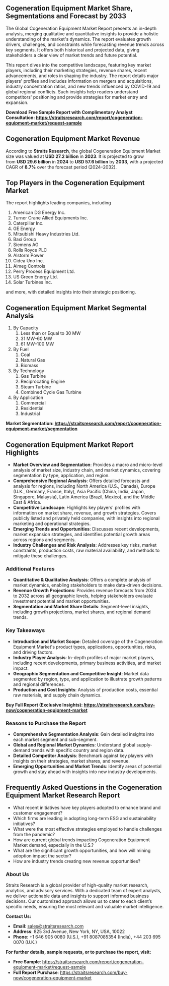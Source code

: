 <h2>Cogeneration Equipment Market Share, Segmentations and Forecast by&nbsp;2033</h2>
<p>The Global Cogeneration Equipment Market Report presents an in-depth analysis, merging qualitative and quantitative insights to provide a holistic understanding of the market's dynamics. The report evaluates growth drivers, challenges, and constraints while forecasting revenue trends across key segments. It offers both historical and projected data, giving stakeholders a clear view of market trends and future potential.</p>
<p>This report dives into the competitive landscape, featuring key market players, including their marketing strategies, revenue shares, recent advancements, and roles in shaping the industry. The report details major players' profiles and includes information on mergers and acquisitions, industry concentration ratios, and new trends influenced by COVID-19 and global regional conflicts. Such insights help readers understand competitors' positioning and provide strategies for market entry and expansion.</p>
<p><strong>Download Free Sample Report with&nbsp;Complimentary Analyst Consultation:&nbsp;<a href="https://straitsresearch.com/report/cogeneration-equipment-market/request-sample">https://straitsresearch.com/report/cogeneration-equipment-market/request-sample</a></strong></p>
<h2>Cogeneration Equipment Market Revenue</h2>
<p>According to&nbsp;<strong>Straits Research</strong>, the global Cogeneration Equipment Market size was valued at&nbsp;<strong>USD 27.2 billion</strong>&nbsp;in&nbsp;<strong>2023</strong>. It is projected&nbsp;to grow from&nbsp;<strong>USD 29.6 billion</strong>&nbsp;in&nbsp;<strong>2024</strong>&nbsp;to&nbsp;<strong>USD 57.6 billion</strong>&nbsp;by&nbsp;<strong>2033</strong>, with a projected CAGR of&nbsp;<strong>8.7%</strong>&nbsp;over the forecast period (2024&ndash;2032).</p>
<h2>Top Players in the Cogeneration Equipment Market</h2>
<p>The report highlights leading companies, including&nbsp;</p>
<ol>
<li>American DG Energy Inc.</li>
<li>Turner Crane Allied Equipments Inc.</li>
<li>Caterpillar Inc.</li>
<li>GE Energy</li>
<li>Mitsubishi Heavy Industries Ltd.</li>
<li>Baxi Group</li>
<li>Siemens AG</li>
<li>Rolls Royce PLC</li>
<li>Alstorm Power</li>
<li>Cidea Uno Inc.</li>
<li>Almeg Controls</li>
<li>Perry Process Equipment Ltd.</li>
<li>US Green Energy Ltd.</li>
<li>Solar Turbines Inc.</li>
</ol>
<p>and more, with detailed insights into their strategic positioning.</p>
<h2>Cogeneration Equipment Market Segmental Analysis</h2>
<ol>
<li>By Capacity
<ol>
<li>Less than or Equal to 30 MW</li>
<li>31 MW&ndash;60 MW</li>
<li>61 MW&ndash;100 MW</li>
</ol>
</li>
<li>By Fuel
<ol>
<li>Coal</li>
<li>Natural Gas</li>
<li>Biomass</li>
</ol>
</li>
<li>By Technology
<ol>
<li>Gas Turbine</li>
<li>Reciprocating Engine</li>
<li>Steam Turbine</li>
<li>Combined Cycle Gas Turbine</li>
</ol>
</li>
<li>By Application
<ol>
<li>Commercial</li>
<li>Residential</li>
<li>Industrial</li>
</ol>
</li>
</ol>
<p><strong>Market Segmentation:&nbsp;<a href="https://straitsresearch.com/report/cogeneration-equipment-market/segmentation">https://straitsresearch.com/report/cogeneration-equipment-market/segmentation</a></strong></p>
<h2>Cogeneration Equipment Market Report Highlights</h2>
<ul>
<li><strong>Market Overview and Segmentation</strong>: Provides a macro and micro-level analysis of market size, industry chain, and market dynamics, covering segmentation by type, application, and region.</li>
<li><strong>Comprehensive Regional Analysis</strong>: Offers detailed forecasts and analysis for regions, including North America (U.S., Canada), Europe (U.K., Germany, France, Italy), Asia Pacific (China, India, Japan, Singapore, Malaysia), Latin America (Brazil, Mexico), and the Middle East &amp; Africa.</li>
<li><strong>Competitive Landscape</strong>: Highlights key players' profiles with information on market share, revenue, and growth strategies. Covers publicly listed and privately held companies, with insights into regional marketing and operational strategies.</li>
<li><strong>Emerging Trends and Opportunities</strong>: Discusses recent developments, market expansion strategies, and identifies potential growth areas across regions and segments.</li>
<li><strong>Industry Challenges and Risk Analysis</strong>: Addresses key risks, market constraints, production costs, raw material availability, and methods to mitigate these challenges.</li>
</ul>
<h3>Additional Features</h3>
<ul>
<li><strong>Quantitative &amp; Qualitative Analysis</strong>: Offers a complete analysis of market dynamics, enabling stakeholders to make data-driven decisions.</li>
<li><strong>Revenue Growth Projections</strong>: Provides revenue forecasts from&nbsp;2024 to&nbsp;2032 across all geographic levels, helping stakeholders evaluate investment potential and market opportunities.</li>
<li><strong>Segmentation and Market Share Details</strong>: Segment-level insights, including growth projections, market shares, and regional demand trends.</li>
</ul>
<h3>Key Takeaways</h3>
<ul>
<li><strong>Introduction and Market Scope</strong>: Detailed coverage of the Cogeneration Equipment Market's product types, applications, opportunities, risks, and driving factors.</li>
<li><strong>Industry Player Analysis</strong>: In-depth profiles of major market players, including recent developments, primary business activities, and market impact.</li>
<li><strong>Geographic Segmentation and Competitive Insight</strong>: Market data segmented by region, type, and application to illustrate growth patterns and regional differences.</li>
<li><strong>Production and Cost Insights</strong>: Analysis of production costs, essential raw materials, and supply chain dynamics.</li>
</ul>
<p><strong>Buy Full Report (Exclusive Insights):&nbsp;<a href="https://straitsresearch.com/buy-now/cogeneration-equipment-market">https://straitsresearch.com/buy-now/cogeneration-equipment-market</a></strong></p>
<h3>Reasons to Purchase the Report</h3>
<ul>
<li><strong>Comprehensive Segmentation Analysis</strong>: Gain detailed insights into each market segment and sub-segment.</li>
<li><strong>Global and Regional Market Dynamics</strong>: Understand global supply-demand trends with specific country and region data.</li>
<li><strong>Detailed Competitor Analysis</strong>: Benchmark against key players with insights on their strategies, market shares, and revenue.</li>
<li><strong>Emerging Opportunities and Market Trends</strong>: Identify areas of potential growth and stay ahead with insights into new industry developments.</li>
</ul>
<h2>Frequently Asked Questions in the Cogeneration Equipment Market Research Report</h2>
<ul>
<li>What recent initiatives have key players adopted to enhance brand and customer engagement?</li>
<li>Which firms are leading in adopting long-term ESG and sustainability initiatives?</li>
<li>What were the most effective strategies employed to handle challenges from the pandemic?</li>
<li>How are current global trends impacting Cogeneration Equipment Market demand, especially in the U.S.?</li>
<li>What are the significant growth opportunities, and how will mining adoption impact the sector?</li>
<li>How are industry trends creating new revenue opportunities?</li>
</ul>
<h3>About Us</h3>
<p>Straits Research is a global provider of high-quality market research, analytics, and advisory services. With a dedicated team of expert analysts, we deliver actionable data and insights to support informed business decisions. Our customized approach allows us to cater to each client&rsquo;s specific needs, ensuring the most relevant and valuable market intelligence.</p>
<p><strong>Contact Us:</strong></p>
<ul>
<li><strong>Email</strong>: <a href="sales@straitsresearch.com">sales@straitsresearch.com</a></li>
<li><strong>Address</strong>: 825 3rd Avenue, New York, NY, USA, 10022</li>
<li><strong>Phone</strong>: +1 646 905 0080 (U.S.), +91 8087085354 (India), +44 203 695 0070 (U.K.)</li>
</ul>
<p><strong>For further details, sample requests, or to purchase the report, visit:</strong></p>
<ul>
<li><strong>Free Sample</strong>: <a href="https://straitsresearch.com/report/cogeneration-equipment-market/request-sample">https://straitsresearch.com/report/cogeneration-equipment-market/request-sample</a></li>
<li><strong>Full Report Purchase</strong>: <a href="https://straitsresearch.com/buy-now/cogeneration-equipment-market">https://straitsresearch.com/buy-now/cogeneration-equipment-market</a></li>
</ul>
